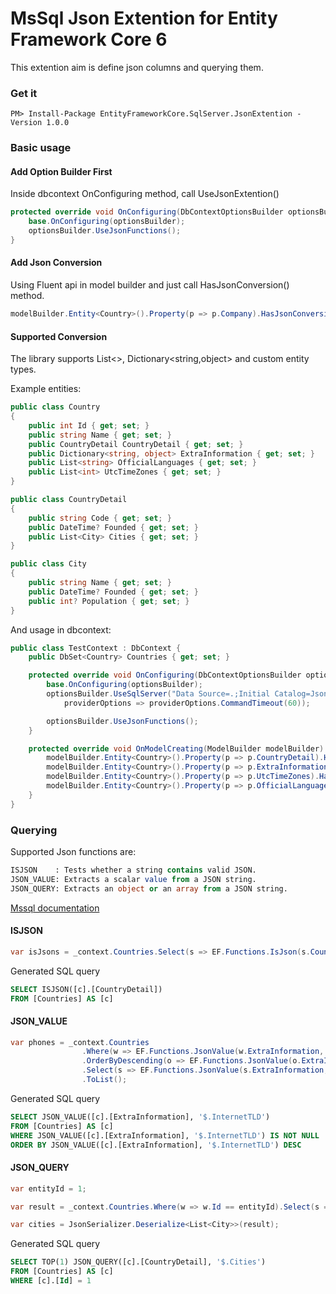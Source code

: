 MsSql Json Extention for Entity Framework Core 6
======================

This extention aim is define json columns and querying them.

### Get it
```
PM> Install-Package EntityFrameworkCore.SqlServer.JsonExtention -Version 1.0.0
```

### Basic usage
#### Add Option Builder First
Inside dbcontext OnConfiguring method, call UseJsonExtention()

```csharp
protected override void OnConfiguring(DbContextOptionsBuilder optionsBuilder) {
    base.OnConfiguring(optionsBuilder);
    optionsBuilder.UseJsonFunctions();
}
```

#### Add Json Conversion 
Using Fluent api in model builder and just call HasJsonConversion() method.

```csharp
modelBuilder.Entity<Country>().Property(p => p.Company).HasJsonConversion();
```

#### Supported Conversion 
The library supports List<>, Dictionary<string,object> and custom entity types.

Example entities:
```csharp
public class Country
{
    public int Id { get; set; }
    public string Name { get; set; }
    public CountryDetail CountryDetail { get; set; }
    public Dictionary<string, object> ExtraInformation { get; set; }
    public List<string> OfficialLanguages { get; set; }
    public List<int> UtcTimeZones { get; set; }
}

public class CountryDetail
{
    public string Code { get; set; }
    public DateTime? Founded { get; set; }
    public List<City> Cities { get; set; }
}

public class City
{
    public string Name { get; set; }
    public DateTime? Founded { get; set; }
    public int? Population { get; set; }
}
```

And usage in dbcontext:
```csharp
public class TestContext : DbContext {
    public DbSet<Country> Countries { get; set; }

    protected override void OnConfiguring(DbContextOptionsBuilder optionsBuilder) {
        base.OnConfiguring(optionsBuilder);
        optionsBuilder.UseSqlServer("Data Source=.;Initial Catalog=JsonExtentionTest;Integrated Security=True",
            providerOptions => providerOptions.CommandTimeout(60));

        optionsBuilder.UseJsonFunctions();
    }

    protected override void OnModelCreating(ModelBuilder modelBuilder) {
        modelBuilder.Entity<Country>().Property(p => p.CountryDetail).HasJsonConversion();
        modelBuilder.Entity<Country>().Property(p => p.ExtraInformation).HasJsonConversion();
        modelBuilder.Entity<Country>().Property(p => p.UtcTimeZones).HasJsonConversion();
        modelBuilder.Entity<Country>().Property(p => p.OfficialLanguages).HasJsonConversion();
    }
}
```

### Querying
Supported Json functions are:
```sql
ISJSON    : Tests whether a string contains valid JSON.
JSON_VALUE: Extracts a scalar value from a JSON string.
JSON_QUERY: Extracts an object or an array from a JSON string.
```
[Mssql documentation](https://docs.microsoft.com/en-us/sql/t-sql/functions/json-functions-transact-sql?view=sql-server-ver15)

#### ISJSON
```csharp
var isJsons = _context.Countries.Select(s => EF.Functions.IsJson(s.CountryDetail)).ToList();
```

Generated SQL query
```sql
SELECT ISJSON([c].[CountryDetail])
FROM [Countries] AS [c]
```

#### JSON_VALUE
```csharp
var phones = _context.Countries
                .Where(w => EF.Functions.JsonValue(w.ExtraInformation, "InternetTLD") != null)
                .OrderByDescending(o => EF.Functions.JsonValue(o.ExtraInformation, "InternetTLD"))
                .Select(s => EF.Functions.JsonValue(s.ExtraInformation, "InternetTLD"))
                .ToList();
```

Generated SQL query
```sql
SELECT JSON_VALUE([c].[ExtraInformation], '$.InternetTLD')
FROM [Countries] AS [c]
WHERE JSON_VALUE([c].[ExtraInformation], '$.InternetTLD') IS NOT NULL
ORDER BY JSON_VALUE([c].[ExtraInformation], '$.InternetTLD') DESC
```

#### JSON_QUERY
```csharp
var entityId = 1;

var result = _context.Countries.Where(w => w.Id == entityId).Select(s => EF.Functions.JsonQuery(s.CountryDetail, "Cities")).FirstOrDefault();

var cities = JsonSerializer.Deserialize<List<City>>(result);
```

Generated SQL query
```sql
SELECT TOP(1) JSON_QUERY([c].[CountryDetail], '$.Cities')
FROM [Countries] AS [c]
WHERE [c].[Id] = 1
```
